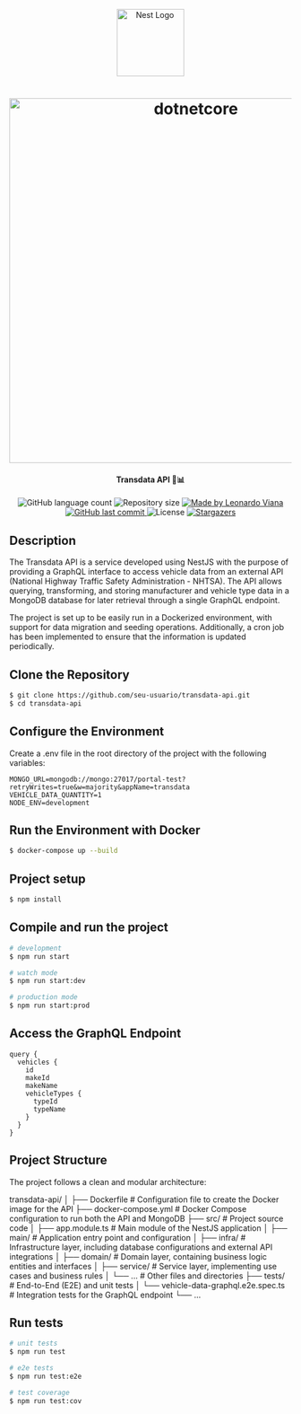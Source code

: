 <p align="center">
  <a href="http://nestjs.com/" target="blank"><img src="https://nestjs.com/img/logo-small.svg" width="120" alt="Nest Logo" /></a>
</p>

<h1 align="center">
    <img alt="dotnetcore" title="#NAVATESTE" src="https://miro.medium.com/v2/resize:fit:705/1*OiVr2f63kbvC4xKCB_z-mw.png" width="650px" />
</h1>

<h4 align="center"> 
	 Transdata API 🚗📊
</h4>
<p align="center">
  <img alt="GitHub language count" src="https://img.shields.io/github/languages/count/leozeracode/transdata-api?color=%2304D361">

  <img alt="Repository size" src="https://img.shields.io/github/repo-size/leozeracode/transdata-api">
	
  <a href="https://www.linkedin.com/in/leonardo-rviana/">
    <img alt="Made by Leonardo Viana" src="https://img.shields.io/badge/made%20by-LeonardoViana-%2304D361">
  </a>

  <a href="https://github.com/leozeracode/transdata-api/commits/master">
    <img alt="GitHub last commit" src="https://img.shields.io/github/last-commit/leozeracode/transdata-api">
  </a>

  <img alt="License" src="https://img.shields.io/badge/license-MIT-brightgreen">
   <a href="https://github.com/leozeracode/transdata-api/stargazers">
    <img alt="Stargazers" src="https://img.shields.io/github/stars/leozeracode/transdata-api?style=social">
  </a>
</p>

## Description

The Transdata API is a service developed using NestJS with the purpose of providing a GraphQL interface to access vehicle data from an external API (National Highway Traffic Safety Administration - NHTSA). The API allows querying, transforming, and storing manufacturer and vehicle type data in a MongoDB database for later retrieval through a single GraphQL endpoint.

The project is set up to be easily run in a Dockerized environment, with support for data migration and seeding operations. Additionally, a cron job has been implemented to ensure that the information is updated periodically.

## Clone the Repository

```bash
$ git clone https://github.com/seu-usuario/transdata-api.git
$ cd transdata-api
```

## Configure the Environment
Create a .env file in the root directory of the project with the following variables:

```
MONGO_URL=mongodb://mongo:27017/portal-test?retryWrites=true&w=majority&appName=transdata
VEHICLE_DATA_QUANTITY=1
NODE_ENV=development
```

## Run the Environment with Docker
```bash
$ docker-compose up --build
```

## Project setup

```bash
$ npm install
```

## Compile and run the project

```bash
# development
$ npm run start

# watch mode
$ npm run start:dev

# production mode
$ npm run start:prod
```

## Access the GraphQL Endpoint
```
query {
  vehicles {
    id
    makeId
    makeName
    vehicleTypes {
      typeId
      typeName
    }
  }
}
```

## Project Structure
The project follows a clean and modular architecture:

transdata-api/
│
├── Dockerfile               # Configuration file to create the Docker image for the API
├── docker-compose.yml       # Docker Compose configuration to run both the API and MongoDB
├── src/                     # Project source code
│   ├── app.module.ts        # Main module of the NestJS application
│   ├── main/                # Application entry point and configuration
│   ├── infra/               # Infrastructure layer, including database configurations and external API integrations
│   ├── domain/              # Domain layer, containing business logic entities and interfaces
│   ├── service/             # Service layer, implementing use cases and business rules
│   └── ...                  # Other files and directories
├── tests/                   # End-to-End (E2E) and unit tests
│   └── vehicle-data-graphql.e2e.spec.ts # Integration tests for the GraphQL endpoint
└── ...

## Run tests

```bash
# unit tests
$ npm run test

# e2e tests
$ npm run test:e2e

# test coverage
$ npm run test:cov
```